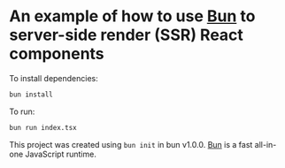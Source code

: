 # An example of how to use [Bun](https://bun.sh) to server-side render (SSR) React components

To install dependencies:

```bash
bun install
```

To run:

```bash
bun run index.tsx
```

This project was created using `bun init` in bun v1.0.0. [Bun](https://bun.sh) is a fast all-in-one JavaScript runtime.

